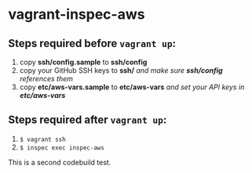 # vagrant-inspec-aws

## Steps required before `vagrant up`:
1. copy **ssh/config.sample** to **ssh/config**
1. copy your GitHub SSH keys to **ssh/** _and make sure **ssh/config** references them_
1. copy **etc/aws-vars.sample** to **etc/aws-vars** _and set your API keys in **etc/aws-vars**_

## Steps required after `vagrant up`:
1. `$ vagrant ssh`
1. `$ inspec exec inspec-aws`

This is a second codebuild test.
